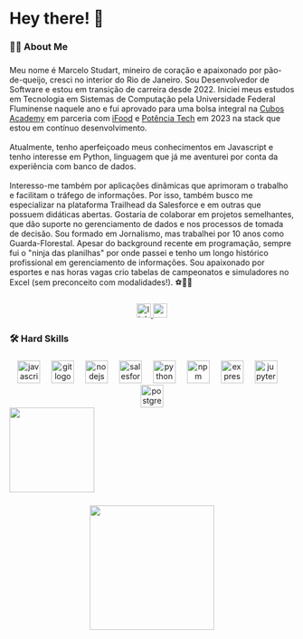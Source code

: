 <h1 align="left">Hey there! 👋</h1>

###

<h3 align="left">👩‍💻  About Me</h3>

###

<p align="left">Meu nome é Marcelo Studart, mineiro de coração e apaixonado por pão-de-queijo, cresci no interior do Rio de Janeiro. Sou Desenvolvedor de Software e estou em transição de carreira desde 2022. Iniciei meus estudos em Tecnologia em Sistemas de Computação pela Universidade Federal Fluminense naquele ano e fui aprovado para uma bolsa integral na <a href="https://cubos.academy/">Cubos Academy</a> em parceria com <a href="https://www.news.ifood.com.br/ifood-oferece-1-000-bolsas-para-curso-de-programacao/">iFood</a> e <a href="https://potenciatech.com.br/play/text/14790799/detalhe">Potência Tech</a> em 2023 na stack que estou em contínuo desenvolvimento. <br><br>  Atualmente, tenho aperfeiçoado meus conhecimentos em Javascript e tenho interesse em Python, linguagem que já me aventurei por conta da experiência com banco de dados.<br><br>Interesso-me também por aplicações dinâmicas que aprimoram o trabalho e facilitam o tráfego de informações. Por isso, também busco me especializar na plataforma Trailhead da Salesforce e em outras que possuem didáticas abertas. Gostaria de colaborar em projetos semelhantes, que dão suporte no gerenciamento de dados e nos processos de tomada de decisão. Sou formado em Jornalismo, mas trabalhei por 10 anos como Guarda-Florestal. Apesar do background recente em programação, sempre fui o "ninja das planilhas" por onde passei e tenho um longo histórico profissional em gerenciamento de informações. Sou apaixonado por esportes e nas horas vagas crio tabelas de campeonatos e simuladores no Excel (sem preconceito com modalidades!). ⚽🏀🥊</p>

###

<div align="center">
  <a href="https://www.linkedin.com/in/marcelostudart" target="_blank">
    <img src="https://img.shields.io/static/v1?message=LinkedIn&logo=linkedin&label=&color=0077B5&logoColor=white&labelColor=&style=for-the-badge" height="25" alt="linkedin logo"  />
  </a>
  <a href="studartmarc" target="_blank">
    <img src="https://img.shields.io/static/v1?message=Gmail&logo=gmail&label=&color=D14836&logoColor=white&labelColor=&style=for-the-badge" height="25" alt="gmail logo"  />
  </a>
</div>

###

<h3 align="left">🛠 Hard Skills</h3>

###

<div align="center">
  <img src="https://cdn.jsdelivr.net/gh/devicons/devicon/icons/javascript/javascript-original.svg" height="40" alt="javascript logo"  />
  <img width="12" />
  <img src="https://cdn.jsdelivr.net/gh/devicons/devicon/icons/git/git-original.svg" height="40" alt="git logo"  />
  <img width="12" />
  <img src="https://cdn.jsdelivr.net/gh/devicons/devicon/icons/nodejs/nodejs-original.svg" height="40" alt="nodejs logo"  />
  <img width="12" />
  <img src="https://cdn.jsdelivr.net/gh/devicons/devicon/icons/salesforce/salesforce-original.svg" height="40" alt="salesforce logo"  />
  <img width="12" />
  <img src="https://cdn.jsdelivr.net/gh/devicons/devicon/icons/python/python-original.svg" height="40" alt="python logo"  />
  <img width="12" />
  <img src="https://cdn.jsdelivr.net/gh/devicons/devicon/icons/npm/npm-original-wordmark.svg" height="40" alt="npm logo"  />
  <img width="12" />
  <img src="https://cdn.jsdelivr.net/gh/devicons/devicon/icons/express/express-original.svg" height="40" alt="express logo"  />
  <img width="12" />
  <img src="https://cdn.jsdelivr.net/gh/devicons/devicon/icons/jupyter/jupyter-original.svg" height="40" alt="jupyter logo"  />
  <img width="12" />
  <img src="https://cdn.jsdelivr.net/gh/devicons/devicon/icons/postgresql/postgresql-original.svg" height="40" alt="postgresql logo"  />
</div>

  <img height="150" src="https://media.giphy.com/media/STx3VQPPCgvbzIKlw4/giphy.gif"  />

###

<div align="center">
  <img height="220" src="https://fiverr-res.cloudinary.com/videos/t_main1,q_auto,f_auto/dpa6ybocqsrnm94kg9py/make-2d-animation-video-for-your-project.png"  />
</div>

###
<!--
**studartmarc/studartmarc** is a ✨ _special_ ✨ repository because its `README.md` (this file) appears on your GitHub profile.

Here are some ideas to get you started:

- 🔭 I’m currently working on ...
- 🌱 I’m currently learning ...
- 👯 I’m looking to collaborate on ...
- 🤔 I’m looking for help with ...
- 💬 Ask me about ...
- 📫 How to reach me: ...
- 😄 Pronouns: ...
- ⚡ Fun fact: ...
-->
